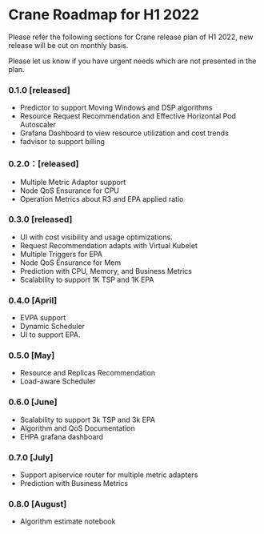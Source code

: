 # Crane Roadmap for H1 2022
Please refer the following sections for Crane release plan of H1 2022, new release will be cut on monthly basis.

Please let us know if you have urgent needs which are not presented in the plan. 
### 0.1.0 [released]
- Predictor to support Moving Windows and DSP algorithms
- Resource Request Recommendation and Effective Horizontal Pod Autoscaler
- Grafana Dashboard to view resource utilization and cost trends
- fadvisor to support billing	
### 0.2.0：[released]
- Multiple Metric Adaptor support
- Node QoS Ensurance for CPU
- Operation Metrics about R3 and EPA applied ratio
### 0.3.0 [released]
- UI with cost visibility and usage optimizations.
- Request Recommendation adapts with Virtual Kubelet
- Multiple Triggers for EPA
- Node QoS Ensurance for Mem
- Prediction with CPU, Memory, and Business Metrics
- Scalability to support 1K TSP and 1K EPA			
### 0.4.0 [April]
- EVPA support
- Dynamic Scheduler
- UI to support EPA.					
### 0.5.0 [May]
- Resource and Replicas Recommendation
- Load-aware Scheduler
### 0.6.0 [June]
- Scalability to support 3k TSP and 3k EPA		
- Algorithm and QoS Documentation
- EHPA grafana dashboard
### 0.7.0 [July]
- Support apiservice router for multiple metric adapters
- Prediction with Business Metrics
### 0.8.0 [August]
- Algorithm estimate notebook

